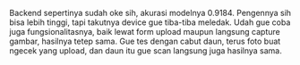 Backend sepertinya sudah oke sih, akurasi modelnya 0.9184. Pengennya sih bisa lebih tinggi, tapi takutnya device gue tiba-tiba meledak. Udah gue coba juga fungsionalitasnya, baik lewat form upload maupun langsung capture gambar, hasilnya tetep sama. Gue tes dengan cabut daun, terus foto buat ngecek yang upload, dan daun itu gue scan langsung juga hasilnya sama.
